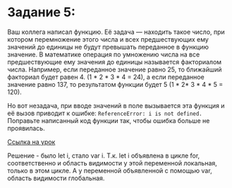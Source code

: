 # Задание 5:

Ваш коллега написал функцию. Её задача — находить такое число, при котором перемножение этого числа и всех предшествующих ему значений до единицы не будут превышать переданное в функцию значение. В математике операция по умножению числа на все предшествующие ему значения до единицы называется факториалом числа. Например, если переданное значение равно 25, то ближайший факториал будет равен 4. (1 * 2 * 3 * 4 = 24), а если переданное значение равно 137, то результатом функции будет 5 (1 * 2* 3 * 4 * 5 = 120).

Но вот незадача, при вводе значений в поле вызывается эта функция и её вызов приводит к ошибке: 
```ReferenceError: i is not defined.```
Поправьте написанный код функции так, чтобы ошибка больше не проявилась.

[Ссылка на урок](https://practicum.yandex.ru/trainer/middle-frontend/lesson/f4f1504a-11f1-46d3-9a87-7e06668fe67b/task/e8e6ca9c-7d5b-484e-acd6-6409153bb4d9/)

Решение - было let i, стало var i.
Т.к. let i объявлена в цикле for, соответственно и область видимости у этой переменной локальная, только в этом цикле.
А у переменной объявленной с помощью var, область видимости глобальная.